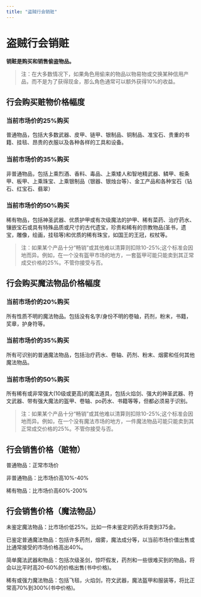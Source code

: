 ```yaml
---
title: "盗贼行会销赃"
---
```

# 盗贼行会销赃

**销赃是购买和销售偷盗物品。**

> 注：在大多数情况下，如果角色用偷来的物品以物易物或交换某种信用产品，而不是为了获得现金，那么角色通常可以额外获得10%的收益。

## 行会购买赃物价格幅度

### 当前市场价的25%购买

普通物品，包括大多数武器、皮甲、链甲、银制品、铜制品、准宝石、贵重的书籍、挂毯、昂贵的衣服以及各种各样的工具和设备。

### 当前市场价的35%购买
非普通物品，包括上乘烈酒、香料、毒品、上乘矮人和智地精武器、鳞甲、板条甲、板甲、上乘珠宝、上乘银制品（银器、银烛台等）、金工产品和各种宝石（钻石、红宝石、翡翠）

### 当前市场价的50%购买
稀有物品，包括神圣武器、优质护甲或有次级魔法的护甲、稀有菜药、治疗药水、镶嵌宝石或具有特殊品质或尺寸的古代遗宝，珍贵和稀有的宗教物品(圣书，遗宝，雕像，绘画，挂毯等)和优质的稀有珠宝，如国王的王冠，权杖等。

> 注：如果某个产品十分“畅销”或其他难以清算则扣除10-25%;这个标准会因地而异。例如，在一个没有盔甲市场的地方，一套盔甲可能只能卖到其正常成交价格的25%。不管你接受与否。

## 行会购买魔法物品价格幅度

### 当前市场价的20%购买

所有性质不明的魔法物品。包括没有名字/身份不明的卷轴，药剂，粉末，书籍，奖章，护身符等。

### 当前市场价的35%购买

所有可识别的普通魔法物品，包括治疗药水、卷轴、药剂、粉末、烟雾和任何其他魔法物品。

### 当前市场价的50%购买

所有稀有或非常强大(10级或更高)的魔法道具，包括火焰剑、强大的神圣武器、符文武器、带有强大魔法的盔甲、卷轴、po药水、书籍等等，但都必须易于识别。

> 注：如果某个产品十分“畅销”或其他难以清算则扣除10-25%;这个标准会因地而异。例如，在一个没有魔法市场的地方，一件魔法物品可能只能卖到其正常成交价格的25%。不管你接受与否。

## 行会销售价格（赃物）

普通物品：正常市场价

非普通物品：比市场价高10%-40%

稀有物品：比市场价高60%-200%

## 行会销售价格（魔法物品）

未鉴定魔法物品：比市场价低25%。比如一件未鉴定的药水将卖到375金。

已鉴定普通魔法物品：包括许多药剂，烟雾，魔法成分等，以当前市场价值出售或比通常接受的市场价格高出40%。

简单魔法武器和物品：包括次级圣剑，惊吓假发，药剂和一些很难买到的物品，将会以比平时高20-60%的价格出售(书中价格)。

稀有或强力魔法物品：包括飞毯，火焰剑，符文武器，魔法盔甲和服装等，将比正常高70%到300%(书中价格)。
